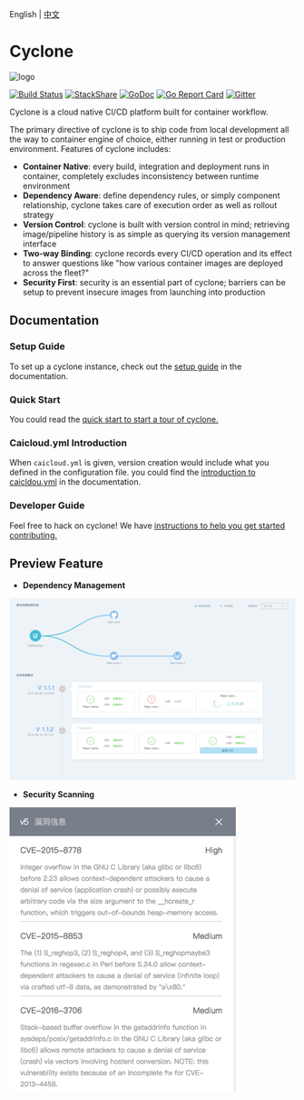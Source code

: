 English | [中文](README_zh-CN.md)
# Cyclone
![logo](docs/logo.jpeg)

[![Build Status](https://travis-ci.org/caicloud/cyclone.svg?branch=master)](https://travis-ci.org/caicloud/cyclone)
[![StackShare](https://img.shields.io/badge/tech-stack-0690fa.svg?style=flat)](https://stackshare.io/gaocegege/cyclone)
[![GoDoc](https://godoc.org/github.com/caicloud/cyclone?status.svg)](https://godoc.org/github.com/caicloud/cyclone)
[![Go Report Card](https://goreportcard.com/badge/github.com/caicloud/cyclone)](https://goreportcard.com/report/github.com/caicloud/cyclone)
[![Gitter](https://badges.gitter.im/caicloud/cyclone.svg)](https://gitter.im/caicloud/cyclone?utm_source=badge&utm_medium=badge&utm_campaign=pr-badge)

Cyclone is a cloud native CI/CD platform built for container workflow.

The primary directive of cyclone is to ship code from local development all the way to container engine of choice, either running in test or production environment. Features of cyclone includes:

- **Container Native**: every build, integration and deployment runs in container, completely excludes inconsistency between runtime environment
- **Dependency Aware**: define dependency rules, or simply component relationship, cyclone takes care of execution order as well as rollout strategy
- **Version Control**: cyclone is built with version control in mind; retrieving image/pipeline history is as simple as querying its version management interface
- **Two-way Binding**: cyclone records every CI/CD operation and its effect to answer questions like "how various container images are deployed across the fleet?"
- **Security First**: security is an essential part of cyclone; barriers can be setup to prevent insecure images from launching into production

## Documentation

### Setup Guide

To set up a cyclone instance, check out the [setup guide](./docs/setup.md) in the documentation.

### Quick Start

You could read the [quick start to start a tour of cyclone.](./docs/quick-start.md)

### Caicloud.yml Introduction

When `caicloud.yml` is given, version creation would include what you defined in the configuration file. you could find the [introduction to caicldou.yml](./docs/caicloud-yml-introduction.md) in the documentation.

### Developer Guide

Feel free to hack on cyclone! We have [instructions to help you get started contributing.](./docs/developer-guide.md)

## Preview Feature

- **Dependency Management**

![dependency](docs/dependency.png)

- **Security Scanning**

![security](docs/security.png)
